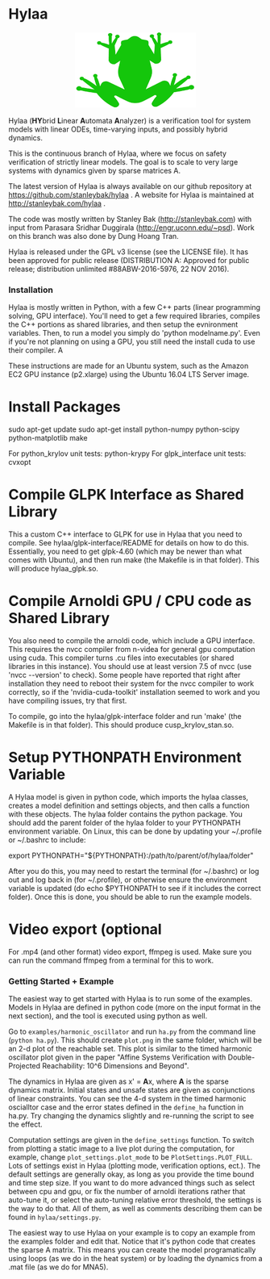 # Hylaa #

<p align="center"> <img src="hylaa_logo_small.png" alt="Hylaa Logo"/> </p>

Hylaa (**HY**brid **L**inear **A**utomata **A**nalyzer) is a verification tool for system models with linear ODEs, time-varying inputs, and possibly hybrid dynamics. 

This is the continuous branch of Hylaa, where we focus on safety verification of strictly linear models. The goal is to scale to very large systems with dynamics given by sparse matrices A.

The latest version of Hylaa is always available on our github repository at https://github.com/stanleybak/hylaa . A website for Hylaa is maintained at http://stanleybak.com/hylaa .

The code was mostly written by Stanley Bak (http://stanleybak.com) with input from Parasara Sridhar Duggirala (http://engr.uconn.edu/~psd). Work on this branch was also done by Dung Hoang Tran. 

Hylaa is released under the GPL v3 license (see the LICENSE file). It has been approved for public release (DISTRIBUTION A: Approved for public release; distribution unlimited #88ABW-2016-5976, 22 NOV 2016).

### Installation ###

Hylaa is mostly written in Python, with a few C++ parts (linear programming solving, GPU interface). You'll need to get a few required libraries, compiles the C++ portions as shared libraries, and then setup the evnironment variables. Then, to run a model you simply do 'python modelname.py'. Even if you're not planning on using a GPU, you still need the install cuda to use their compiler. A

These instructions are made for an Ubuntu system, such as the Amazon EC2 GPU instance (p2.xlarge) using the Ubuntu 16.04 LTS Server image.

# Install Packages #

sudo apt-get update
sudo apt-get install python-numpy python-scipy python-matplotlib make


For python_krylov unit tests: python-krypy
For glpk_interface unit tests: cvxopt

# Compile GLPK Interface as Shared Library #

This a custom C++ interface to GLPK for use in Hylaa that you need to compile. See hylaa/glpk-interface/README for details on how to do this. Essentially, you need to get glpk-4.60 (which may be newer than what comes with Ubuntu), and then run make (the Makefile is in that folder). This will produce hylaa_glpk.so.

# Compile Arnoldi GPU / CPU code as Shared Library #

You also need to compile the arnoldi code, which include a GPU interface. This requires the nvcc compiler from n-videa for general gpu computation using cuda. This compiler turns .cu files into executables (or shared libraries in this instance). You should use at least version 7.5 of nvcc (use 'nvcc --version' to check). Some people have reported that right after installation they need to reboot their system for the nvcc compiler to work correctly, so if the 'nvidia-cuda-toolkit' installation seemed to work and you have compiling issues, try that first.

To compile, go into the hylaa/glpk-interface folder and run 'make' (the Makefile is in that folder). This should produce cusp_krylov_stan.so.

# Setup PYTHONPATH Environment Variable #

A Hylaa model is given in python code, which imports the hylaa classes, creates a model definition and settings objects, and then calls a function with these objects. The hylaa folder contains the python package. You should add the parent folder of the hylaa folder to your PYTHONPATH environment variable. On Linux, this can be done by updating your ~/.profile or ~/.bashrc to include:

export PYTHONPATH="${PYTHONPATH}:/path/to/parent/of/hylaa/folder"

After you do this, you may need to restart the terminal (for ~/.bashrc) or log out and log back in (for ~/.profile), or otherwise ensure the environment variable is updated (do echo $PYTHONPATH to see if it includes the correct folder). Once this is done, you should be able to run the example models.

# Video export (optional #
For .mp4 (and other format) video export, ffmpeg is used. Make sure you can run the command ffmpeg from a terminal for this to work.

### Getting Started + Example ###

The easiest way to get started with Hylaa is to run some of the examples. Models in Hylaa are defined in python code (more on the input format in the next section), and the tool is executed using python as well.

Go to `examples/harmonic_oscillator` and run `ha.py` from the command line (`python ha.py`). This should create `plot.png` in the same folder, which will be an 2-d plot of the reachable set. This plot is similar to the timed harmonic oscillator plot given in the paper "Affine Systems Verification with Double-Projected Reachability: 10^6 Dimensions and Beyond". 

The dynamics in Hylaa are given as x' = **A**x, where **A** is the sparse dynamics matrix. Initial states and unsafe states are given as conjunctions of linear constraints. You can see the 4-d system in the timed harmonic oscialltor case and the error states defined in the `define_ha` function in ha.py. Try changing the dynamics slightly and re-running the script to see the effect.

Computation settings are given in the `define_settings` function. To switch from plotting a static image to a live plot during the computation, for example, change `plot_settings.plot_mode` to be `PlotSettings.PLOT_FULL`. Lots of settings exist in Hylaa (plotting mode, verification options, ect.). The default settings are generally okay, as long as you provide the time bound and time step size. If you want to do more advanced things such as select between cpu and gpu, or fix the number of arnoldi iterations rather that auto-tune it, or select the auto-tuning relative error threshold, the settings is the way to do that. All of them, as well as comments describing them can be found in `hylaa/settings.py`.

The easiest way to use Hylaa on your example is to copy an example from the examples folder and edit that. Notice that it's python code that creates the sparse A matrix. This means you can create the model programatically using loops (as we do in the heat system) or by loading the dynamics from a .mat file (as we do for MNA5).

